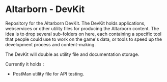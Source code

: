 # Altarborn - DevKit
Repository for the Altarborn DevKit. The DevKit holds applications, webservices or other utility files for producing the Altarborn content.
The idea is to drop several sub-folders on here, each containing a specific tool that people could use to work on the game's data, or tools to speed up the development process and content-making.

The DevKit will double as utility file and documentation storage.

Currently it holds : 
- PostMan utility file for API testing.

